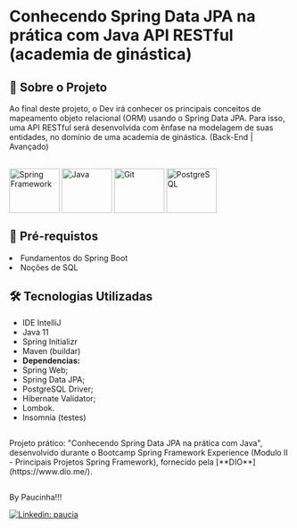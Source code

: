 # Conhecendo Spring Data JPA na prática com Java API RESTful (academia de ginástica)

<h2>🚀 Sobre o Projeto</h2>

<p> Ao final deste projeto, o Dev irá conhecer os principais conceitos de mapeamento objeto relacional (ORM) usando o Spring Data JPA. Para isso, uma API RESTful será desenvolvida com ênfase na modelagem de suas entidades, no domínio de uma academia de ginástica. (Back-End | Avançado) </p>

<div style="display: inline_block"><br>
 <img align="center" alt="Spring Framework" height="80" width="90" src="https://cdn.jsdelivr.net/gh/devicons/devicon/icons/spring/spring-original.svg"/>
 <img align="center" alt="Java" height="80" width="90" src="https://cdn.jsdelivr.net/gh/devicons/devicon/icons/java/java-original.svg"/>
 <img align="center" alt="Git" height="80" width="90" src="https://cdn.jsdelivr.net/gh/devicons/devicon/icons/git/git-original.svg"/>
 <img align="center" alt="PostgreSQL" height="80" width="90" src="https://cdn.jsdelivr.net/gh/devicons/devicon/icons/postgresql/postgresql-original.svg"/>
</div>

## 🧩 Pré-requistos
 
 <li>Fundamentos do Spring Boot</li>

 <li>Noções de SQL</li> 
  
 <h2>🛠 Tecnologias Utilizadas</h2>

<ul>
    <li>IDE IntelliJ</li>
    <li>Java 11</li>
    <li>Spring Initializr</li>
    <li>Maven (buildar)</li>
    <li><strong>Dependencias:</strong></li>
    <li>Spring Web;</li>
    <li>Spring Data JPA;</li>
    <li>PostgreSQL Driver;</li>
    <li>Hibernate Validator;</li>
    <li>Lombok.</li>
    <li>Insomnia (testes)</li>
</ul>

##

<p>Projeto prático: "Conhecendo Spring Data JPA na prática com Java", desenvolvido durante o Bootcamp Spring Framework Experience (Modulo II - Principais Projetos Spring Framework), fornecido pela [**DIO**](https://www.dio.me/).</p>

##

By Paucinha!!!

[![Linkedin: paucia](https://img.shields.io/badge/Paucia-blue?style=flat-square&logo=Linkedin&logoColor=white&link=https://www.linkedin.com/in/paucia-lisboa/)](https://www.linkedin.com/in/paucia-lisboa/)
